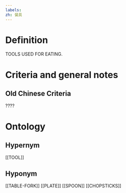 ```yaml
---
labels: 
zh: 餐具
---
```


# Definition
TOOLS USED FOR EATING.
# Criteria and general notes
## Old Chinese Criteria
????
# Ontology

## Hypernym
[[TOOL]]
## Hyponym
[[TABLE-FORK]]
[[PLATE]]
[[SPOON]]
[[CHOPSTICKS]]